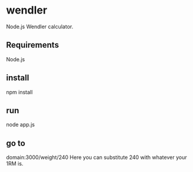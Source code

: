 # wendler
Node.js Wendler calculator.

## Requirements
Node.js

## install
npm install

## run
node app.js

## go to
domain:3000/weight/240
Here you can substitute 240 with whatever your 1RM is. 

